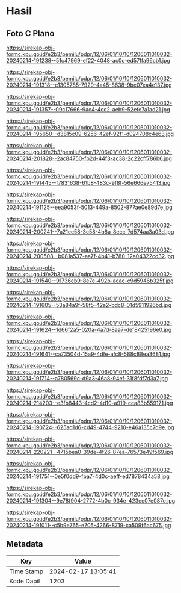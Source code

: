 # Hasil

## Foto C Plano

https://sirekap-obj-formc.kpu.go.id/e2b3/pemilu/pdpr/12/06/01/10/10/1206011010032-20240214-191238--51c47969-ef22-4048-ac0c-ed57ffa96cb1.jpg

https://sirekap-obj-formc.kpu.go.id/e2b3/pemilu/pdpr/12/06/01/10/10/1206011010032-20240214-191318--c1305785-7929-4a45-8638-9be07ea4e137.jpg

https://sirekap-obj-formc.kpu.go.id/e2b3/pemilu/pdpr/12/06/01/10/10/1206011010032-20240214-191357--09c17666-9ac4-4cc2-aeb9-52efe7a1ad21.jpg

https://sirekap-obj-formc.kpu.go.id/e2b3/pemilu/pdpr/12/06/01/10/10/1206011010032-20240214-195650--d3815c09-6256-42ef-92f1-d024708c4e63.jpg

https://sirekap-obj-formc.kpu.go.id/e2b3/pemilu/pdpr/12/06/01/10/10/1206011010032-20240214-201828--2ac84750-fb2d-44f3-ac38-2c22cff786b6.jpg

https://sirekap-obj-formc.kpu.go.id/e2b3/pemilu/pdpr/12/06/01/10/10/1206011010032-20240214-191445--f7831638-61b8-483c-9f8f-56e666e75413.jpg

https://sirekap-obj-formc.kpu.go.id/e2b3/pemilu/pdpr/12/06/01/10/10/1206011010032-20240214-191125--eea9053f-5013-449a-8502-877ae0e89d7e.jpg

https://sirekap-obj-formc.kpu.go.id/e2b3/pemilu/pdpr/12/06/01/10/10/1206011010032-20240214-200241--7a21ee58-3c58-4b8a-8ecc-7d574aa3a03d.jpg

https://sirekap-obj-formc.kpu.go.id/e2b3/pemilu/pdpr/12/06/01/10/10/1206011010032-20240214-200508--b081a537-aa7f-4b41-b780-12a04322cd32.jpg

https://sirekap-obj-formc.kpu.go.id/e2b3/pemilu/pdpr/12/06/01/10/10/1206011010032-20240214-191540--91736eb9-8e7c-492b-acac-c9d5946b325f.jpg

https://sirekap-obj-formc.kpu.go.id/e2b3/pemilu/pdpr/12/06/01/10/10/1206011010032-20240214-191605--53a84a9f-58f5-42a2-bdc8-01d5911926bd.jpg

https://sirekap-obj-formc.kpu.go.id/e2b3/pemilu/pdpr/12/06/01/10/10/1206011010032-20240214-191624--1d66f2a5-020a-4a7d-8aa7-def8425196e0.jpg

https://sirekap-obj-formc.kpu.go.id/e2b3/pemilu/pdpr/12/06/01/10/10/1206011010032-20240214-191641--ca73504d-15a9-4dfe-afc8-588c88ea3681.jpg

https://sirekap-obj-formc.kpu.go.id/e2b3/pemilu/pdpr/12/06/01/10/10/1206011010032-20240214-191714--a780569c-d9a3-46a8-94ef-31f8fdf7d3a7.jpg

https://sirekap-obj-formc.kpu.go.id/e2b3/pemilu/pdpr/12/06/01/10/10/1206011010032-20240214-214203--e3fb8443-4cd2-4d10-a919-cca83b559171.jpg

https://sirekap-obj-formc.kpu.go.id/e2b3/pemilu/pdpr/12/06/01/10/10/1206011010032-20240214-190724--625ad1d6-cd49-4744-9210-e46a135c7d9e.jpg

https://sirekap-obj-formc.kpu.go.id/e2b3/pemilu/pdpr/12/06/01/10/10/1206011010032-20240214-220221--4715bea0-39de-4f26-87ea-76573e49f569.jpg

https://sirekap-obj-formc.kpu.go.id/e2b3/pemilu/pdpr/12/06/01/10/10/1206011010032-20240214-191751--0e5f0dd9-fba7-4d0c-aeff-ed7878434a58.jpg

https://sirekap-obj-formc.kpu.go.id/e2b3/pemilu/pdpr/12/06/01/10/10/1206011010032-20240214-191304--9e78f904-2772-4b0c-934e-423ec07e087e.jpg

https://sirekap-obj-formc.kpu.go.id/e2b3/pemilu/pdpr/12/06/01/10/10/1206011010032-20240214-191011--c5b9e765-e705-4266-8719-ca509f6ac675.jpg


## Metadata

| Key        | Value               |
| ---------- | ------------------- |
| Time Stamp | 2024-02-17 13:05:41 |
| Kode Dapil | 1203                |



